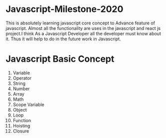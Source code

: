 # Javascript-Milestone-2020
This is absolutely learning  javascript core concept to Advance feature of javascript. Almost all the functionality are uses in the javascript and react js project.I think As a Javascript Developer all the developer must know about it. Thus it will help to do in the future work in Javascript.

# Javascript Basic Concept
1. Variable
2. Operator
3. String
4. Number
5. Array
6. Math
7. Scope Variable
8. Object
9. Loop
10. Function
11. Hoisting
12. Closure
